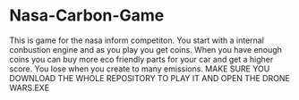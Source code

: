 # Nasa-Carbon-Game
This is game for the nasa inform competiton. You start with a internal conbustion engine and as you play you get coins. 
When you have enough coins you can buy more eco friendly parts for your car and get a higher score. 
You lose when you create to many emissions. 
MAKE SURE YOU DOWNLOAD THE WHOLE REPOSITORY TO PLAY IT AND OPEN THE DRONE WARS.EXE
